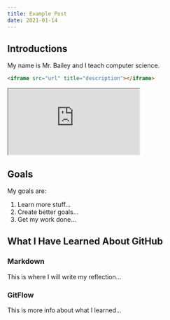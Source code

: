 ```yaml
---
title: Example Post
date: 2021-01-14
---
```


## Introductions

My name is Mr. Bailey and I teach computer science.

```html
<iframe src="url" title="description"></iframe>
```

<iframe src="https://mrbailey.codes/intro-slide-deck/"></iframe>

## Goals

My goals are:

1. Learn more stuff...
1. Create better goals...
1. Get my work done...

## What I Have Learned About GitHub

### Markdown

This is where I will write my reflection...

### GitFlow

This is more info about what I learned...
